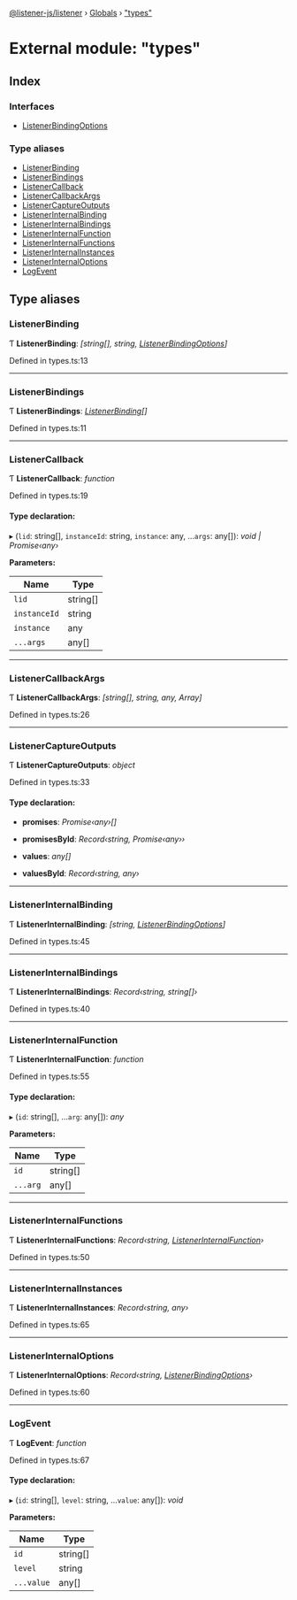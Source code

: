 [@listener-js/listener](../README.md) › [Globals](../globals.md) › ["types"](_types_.md)

# External module: "types"

## Index

### Interfaces

* [ListenerBindingOptions](../interfaces/_types_.listenerbindingoptions.md)

### Type aliases

* [ListenerBinding](_types_.md#listenerbinding)
* [ListenerBindings](_types_.md#listenerbindings)
* [ListenerCallback](_types_.md#listenercallback)
* [ListenerCallbackArgs](_types_.md#listenercallbackargs)
* [ListenerCaptureOutputs](_types_.md#listenercaptureoutputs)
* [ListenerInternalBinding](_types_.md#listenerinternalbinding)
* [ListenerInternalBindings](_types_.md#listenerinternalbindings)
* [ListenerInternalFunction](_types_.md#listenerinternalfunction)
* [ListenerInternalFunctions](_types_.md#listenerinternalfunctions)
* [ListenerInternalInstances](_types_.md#listenerinternalinstances)
* [ListenerInternalOptions](_types_.md#listenerinternaloptions)
* [LogEvent](_types_.md#logevent)

## Type aliases

###  ListenerBinding

Ƭ **ListenerBinding**: *[string[], string, [ListenerBindingOptions](../interfaces/_types_.listenerbindingoptions.md)]*

Defined in types.ts:13

___

###  ListenerBindings

Ƭ **ListenerBindings**: *[ListenerBinding](_types_.md#listenerbinding)[]*

Defined in types.ts:11

___

###  ListenerCallback

Ƭ **ListenerCallback**: *function*

Defined in types.ts:19

#### Type declaration:

▸ (`lid`: string[], `instanceId`: string, `instance`: any, ...`args`: any[]): *void | Promise‹any›*

**Parameters:**

Name | Type |
------ | ------ |
`lid` | string[] |
`instanceId` | string |
`instance` | any |
`...args` | any[] |

___

###  ListenerCallbackArgs

Ƭ **ListenerCallbackArgs**: *[string[], string, any, Array]*

Defined in types.ts:26

___

###  ListenerCaptureOutputs

Ƭ **ListenerCaptureOutputs**: *object*

Defined in types.ts:33

#### Type declaration:

* **promises**: *Promise‹any›[]*

* **promisesById**: *Record‹string, Promise‹any››*

* **values**: *any[]*

* **valuesById**: *Record‹string, any›*

___

###  ListenerInternalBinding

Ƭ **ListenerInternalBinding**: *[string, [ListenerBindingOptions](../interfaces/_types_.listenerbindingoptions.md)]*

Defined in types.ts:45

___

###  ListenerInternalBindings

Ƭ **ListenerInternalBindings**: *Record‹string, string[]›*

Defined in types.ts:40

___

###  ListenerInternalFunction

Ƭ **ListenerInternalFunction**: *function*

Defined in types.ts:55

#### Type declaration:

▸ (`id`: string[], ...`arg`: any[]): *any*

**Parameters:**

Name | Type |
------ | ------ |
`id` | string[] |
`...arg` | any[] |

___

###  ListenerInternalFunctions

Ƭ **ListenerInternalFunctions**: *Record‹string, [ListenerInternalFunction](_types_.md#listenerinternalfunction)›*

Defined in types.ts:50

___

###  ListenerInternalInstances

Ƭ **ListenerInternalInstances**: *Record‹string, any›*

Defined in types.ts:65

___

###  ListenerInternalOptions

Ƭ **ListenerInternalOptions**: *Record‹string, [ListenerBindingOptions](../interfaces/_types_.listenerbindingoptions.md)›*

Defined in types.ts:60

___

###  LogEvent

Ƭ **LogEvent**: *function*

Defined in types.ts:67

#### Type declaration:

▸ (`id`: string[], `level`: string, ...`value`: any[]): *void*

**Parameters:**

Name | Type |
------ | ------ |
`id` | string[] |
`level` | string |
`...value` | any[] |
